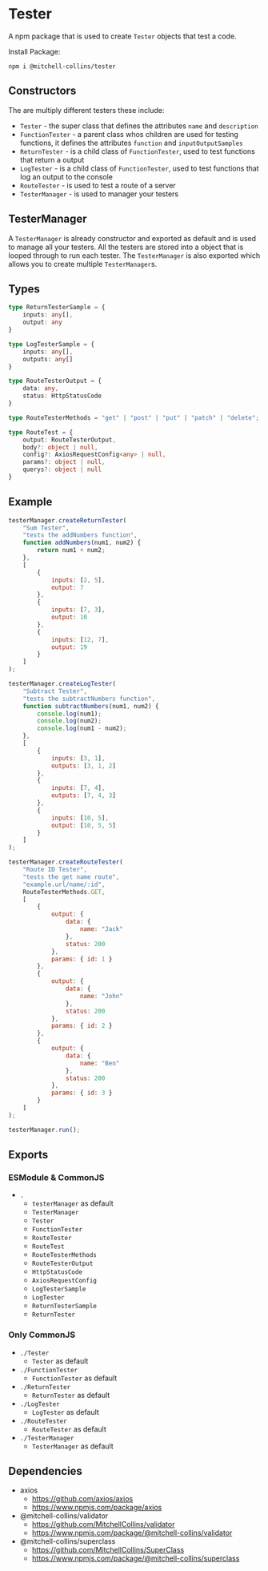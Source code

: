 # Tester
A npm package that is used to create `Tester` objects that test a code.

Install Package:
```CLI
npm i @mitchell-collins/tester 
```
## Constructors
The are multiply different testers these include:
- `Tester` - the super class that defines the attributes `name` and `description`
- `FunctionTester` - a parent class whos children are used for testing functions, it defines the attributes `function` and `inputOutputSamples`
- `ReturnTester` - is a child class of `FunctionTester`, used to test functions that return a output
- `LogTester` - is a child class of `FunctionTester`, used to test functions that log an output to the console
- `RouteTester` - is used to test a route of a server
- `TesterManager` - is used to manager your testers

## TesterManager
A `TesterManager` is already constructor and exported as default and is used to manage all your testers. All the testers are stored into a object that is looped through to run each tester. The `TesterManager` is also exported which allows you to create multiple `TesterManager`s.

## Types
```Typescript 
type ReturnTesterSample = {
    inputs: any[],
    output: any
}
```
```Typescript
type LogTesterSample = {
    inputs: any[],
    outputs: any[]
}
```
```Typescript
type RouteTesterOutput = {
    data: any,
    status: HttpStatusCode
}
```
```Typescript
type RouteTesterMethods = "get" | "post" | "put" | "patch" | "delete";
```
```Typescript
type RouteTest = {
    output: RouteTesterOutput,
    body?: object | null,
    config?: AxiosRequestConfig<any> | null,
    params?: object | null,
    querys?: object | null
}
```

## Example
```JavaScript
testerManager.createReturnTester(
    "Sum Tester",
    "tests the addNumbers function",
    function addNumbers(num1, num2) {
        return num1 + num2;
    },
    [
        {
            inputs: [2, 5], 
            output: 7
        },
        {
            inputs: [7, 3], 
            output: 10
        },
        {
            inputs: [12, 7], 
            output: 19
        }
    ]
);

testerManager.createLogTester(
    "Subtract Tester",
    "tests the subtractNumbers function",
    function subtractNumbers(num1, num2) {
        console.log(num1);
        console.log(num2);
        console.log(num1 - num2);
    },
    [
        {
            inputs: [3, 1], 
            outputs: [3, 1, 2]
        },
        {
            inputs: [7, 4], 
            outputs: [7, 4, 3]
        },
        {
            inputs: [10, 5], 
            output: [10, 5, 5]
        }
    ]
);

testerManager.createRouteTester(
    "Route ID Tester",
    "tests the get name route",
    "example.url/name/:id",
    RouteTesterMethods.GET,
    [
        {
            output: { 
                data: { 
                    name: "Jack"
                },
                status: 200
            },
            params: { id: 1 }
        },
        {
            output: { 
                data: {
                    name: "John" 
                },
                status: 200
            },
            params: { id: 2 }
        },
        {
            output: { 
                data: {
                    name: "Ben" 
                },
                status: 200
            },
            params: { id: 3 }
        }
    ]
);

testerManager.run();
```

## Exports
### ESModule & CommonJS
- `.`
    - `testerManager` as default
    - `TesterManager`
    - `Tester`
    - `FunctionTester`
    - `RouteTester`
    - `RouteTest`
    - `RouteTesterMethods`
    - `RouteTesterOutput`
    - `HttpStatusCode`
    - `AxiosRequestConfig`
    - `LogTesterSample`
    - `LogTester`
    - `ReturnTesterSample`
    - `ReturnTester`

### Only CommonJS
- `./Tester`
    - `Tester` as default
- `./FunctionTester`
    - `FunctionTester` as default
- `./ReturnTester`
    - `ReturnTester` as default
- `./LogTester`
    - `LogTester` as default
- `./RouteTester`
    - `RouteTester` as default
- `./TesterManager`
    - `TesterManager` as default

## Dependencies
- axios
    - https://github.com/axios/axios
    - https://www.npmjs.com/package/axios
- @mitchell-collins/validator
    - https://github.com/MitchellCollins/validator
    - https://www.npmjs.com/package/@mitchell-collins/validator
- @mitchell-collins/superclass
    - https://github.com/MitchellCollins/SuperClass
    - https://www.npmjs.com/package/@mitchell-collins/superclass